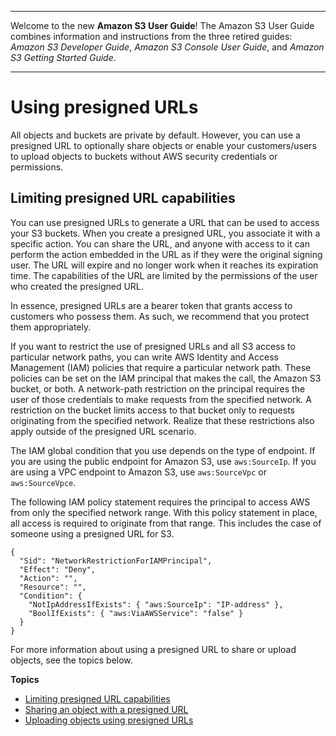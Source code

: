 --------

Welcome to the new **Amazon S3 User Guide**\! The Amazon S3 User Guide combines information and instructions from the three retired guides: *Amazon S3 Developer Guide*, *Amazon S3 Console User Guide*, and *Amazon S3 Getting Started Guide*\.

--------

# Using presigned URLs<a name="using-presigned-url"></a>

All objects and buckets are private by default\. However, you can use a presigned URL to optionally share objects or enable your customers/users to upload objects to buckets without AWS security credentials or permissions\.

## Limiting presigned URL capabilities<a name="PresignedUrlUploadObject-LimitCapabilities"></a>

You can use presigned URLs to generate a URL that can be used to access your S3 buckets\. When you create a presigned URL, you associate it with a specific action\. You can share the URL, and anyone with access to it can perform the action embedded in the URL as if they were the original signing user\. The URL will expire and no longer work when it reaches its expiration time\. The capabilities of the URL are limited by the permissions of the user who created the presigned URL\. 

In essence, presigned URLs are a bearer token that grants access to customers who possess them\. As such, we recommend that you protect them appropriately\.

If you want to restrict the use of presigned URLs and all S3 access to particular network paths, you can write AWS Identity and Access Management \(IAM\) policies that require a particular network path\. These policies can be set on the IAM principal that makes the call, the Amazon S3 bucket, or both\. A network\-path restriction on the principal requires the user of those credentials to make requests from the specified network\. A restriction on the bucket limits access to that bucket only to requests originating from the specified network\. Realize that these restrictions also apply outside of the presigned URL scenario\.

The IAM global condition that you use depends on the type of endpoint\. If you are using the public endpoint for Amazon S3, use `aws:SourceIp`\. If you are using a VPC endpoint to Amazon S3, use `aws:SourceVpc` or `aws:SourceVpce`\.

The following IAM policy statement requires the principal to access AWS from only the specified network range\. With this policy statement in place, all access is required to originate from that range\. This includes the case of someone using a presigned URL for S3\.

```
{
  "Sid": "NetworkRestrictionForIAMPrincipal",
  "Effect": "Deny",
  "Action": "",
  "Resource": "",
  "Condition": {
    "NotIpAddressIfExists": { "aws:SourceIp": "IP-address" },
    "BoolIfExists": { "aws:ViaAWSService": "false" }
  }
}
```

For more information about using a presigned URL to share or upload objects, see the topics below\.

**Topics**
+ [Limiting presigned URL capabilities](#PresignedUrlUploadObject-LimitCapabilities)
+ [Sharing an object with a presigned URL](ShareObjectPreSignedURL.md)
+ [Uploading objects using presigned URLs](PresignedUrlUploadObject.md)